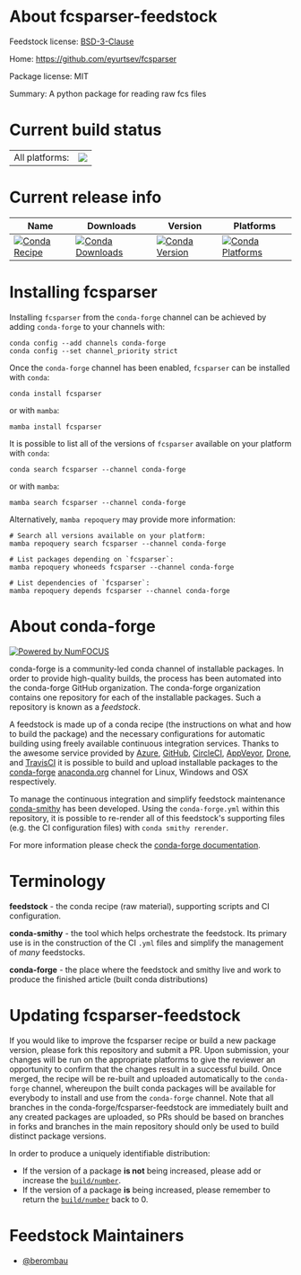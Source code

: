 About fcsparser-feedstock
=========================

Feedstock license: [BSD-3-Clause](https://github.com/conda-forge/fcsparser-feedstock/blob/main/LICENSE.txt)

Home: https://github.com/eyurtsev/fcsparser

Package license: MIT

Summary: A python package for reading raw fcs files

Current build status
====================


<table><tr><td>All platforms:</td>
    <td>
      <a href="https://dev.azure.com/conda-forge/feedstock-builds/_build/latest?definitionId=22357&branchName=main">
        <img src="https://dev.azure.com/conda-forge/feedstock-builds/_apis/build/status/fcsparser-feedstock?branchName=main">
      </a>
    </td>
  </tr>
</table>

Current release info
====================

| Name | Downloads | Version | Platforms |
| --- | --- | --- | --- |
| [![Conda Recipe](https://img.shields.io/badge/recipe-fcsparser-green.svg)](https://anaconda.org/conda-forge/fcsparser) | [![Conda Downloads](https://img.shields.io/conda/dn/conda-forge/fcsparser.svg)](https://anaconda.org/conda-forge/fcsparser) | [![Conda Version](https://img.shields.io/conda/vn/conda-forge/fcsparser.svg)](https://anaconda.org/conda-forge/fcsparser) | [![Conda Platforms](https://img.shields.io/conda/pn/conda-forge/fcsparser.svg)](https://anaconda.org/conda-forge/fcsparser) |

Installing fcsparser
====================

Installing `fcsparser` from the `conda-forge` channel can be achieved by adding `conda-forge` to your channels with:

```
conda config --add channels conda-forge
conda config --set channel_priority strict
```

Once the `conda-forge` channel has been enabled, `fcsparser` can be installed with `conda`:

```
conda install fcsparser
```

or with `mamba`:

```
mamba install fcsparser
```

It is possible to list all of the versions of `fcsparser` available on your platform with `conda`:

```
conda search fcsparser --channel conda-forge
```

or with `mamba`:

```
mamba search fcsparser --channel conda-forge
```

Alternatively, `mamba repoquery` may provide more information:

```
# Search all versions available on your platform:
mamba repoquery search fcsparser --channel conda-forge

# List packages depending on `fcsparser`:
mamba repoquery whoneeds fcsparser --channel conda-forge

# List dependencies of `fcsparser`:
mamba repoquery depends fcsparser --channel conda-forge
```


About conda-forge
=================

[![Powered by
NumFOCUS](https://img.shields.io/badge/powered%20by-NumFOCUS-orange.svg?style=flat&colorA=E1523D&colorB=007D8A)](https://numfocus.org)

conda-forge is a community-led conda channel of installable packages.
In order to provide high-quality builds, the process has been automated into the
conda-forge GitHub organization. The conda-forge organization contains one repository
for each of the installable packages. Such a repository is known as a *feedstock*.

A feedstock is made up of a conda recipe (the instructions on what and how to build
the package) and the necessary configurations for automatic building using freely
available continuous integration services. Thanks to the awesome service provided by
[Azure](https://azure.microsoft.com/en-us/services/devops/), [GitHub](https://github.com/),
[CircleCI](https://circleci.com/), [AppVeyor](https://www.appveyor.com/),
[Drone](https://cloud.drone.io/welcome), and [TravisCI](https://travis-ci.com/)
it is possible to build and upload installable packages to the
[conda-forge](https://anaconda.org/conda-forge) [anaconda.org](https://anaconda.org/)
channel for Linux, Windows and OSX respectively.

To manage the continuous integration and simplify feedstock maintenance
[conda-smithy](https://github.com/conda-forge/conda-smithy) has been developed.
Using the ``conda-forge.yml`` within this repository, it is possible to re-render all of
this feedstock's supporting files (e.g. the CI configuration files) with ``conda smithy rerender``.

For more information please check the [conda-forge documentation](https://conda-forge.org/docs/).

Terminology
===========

**feedstock** - the conda recipe (raw material), supporting scripts and CI configuration.

**conda-smithy** - the tool which helps orchestrate the feedstock.
                   Its primary use is in the construction of the CI ``.yml`` files
                   and simplify the management of *many* feedstocks.

**conda-forge** - the place where the feedstock and smithy live and work to
                  produce the finished article (built conda distributions)


Updating fcsparser-feedstock
============================

If you would like to improve the fcsparser recipe or build a new
package version, please fork this repository and submit a PR. Upon submission,
your changes will be run on the appropriate platforms to give the reviewer an
opportunity to confirm that the changes result in a successful build. Once
merged, the recipe will be re-built and uploaded automatically to the
`conda-forge` channel, whereupon the built conda packages will be available for
everybody to install and use from the `conda-forge` channel.
Note that all branches in the conda-forge/fcsparser-feedstock are
immediately built and any created packages are uploaded, so PRs should be based
on branches in forks and branches in the main repository should only be used to
build distinct package versions.

In order to produce a uniquely identifiable distribution:
 * If the version of a package **is not** being increased, please add or increase
   the [``build/number``](https://docs.conda.io/projects/conda-build/en/latest/resources/define-metadata.html#build-number-and-string).
 * If the version of a package **is** being increased, please remember to return
   the [``build/number``](https://docs.conda.io/projects/conda-build/en/latest/resources/define-metadata.html#build-number-and-string)
   back to 0.

Feedstock Maintainers
=====================

* [@berombau](https://github.com/berombau/)

